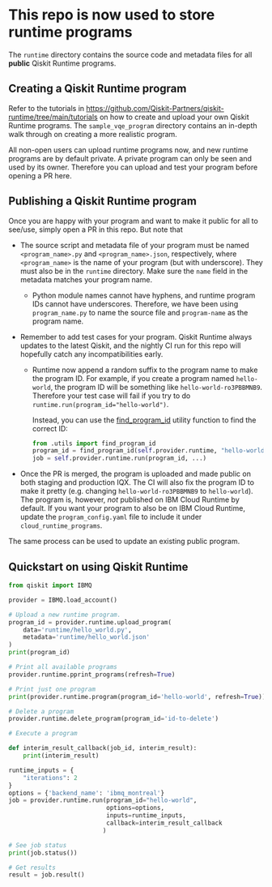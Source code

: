 # This repo is now used to store runtime programs

The `runtime` directory contains the source code and metadata files for all **public** Qiskit Runtime
programs. 

## Creating a Qiskit Runtime program

Refer to the tutorials in https://github.com/Qiskit-Partners/qiskit-runtime/tree/main/tutorials
on how to create and upload your own Qiskit Runtime programs. The `sample_vqe_program` directory 
contains an in-depth walk through on creating a more realistic program.

All non-open users can upload runtime programs now, and new runtime programs are by default private.
A private program can only be seen and used by its owner. Therefore you can upload and 
test your program before opening a PR here.    

## Publishing a Qiskit Runtime program

Once you are happy with your program and want to make it public for all to see/use, simply open
a PR in this repo. But note that

- The source script and metadata file of your program must be named `<program_name>.py` and 
`<program_name>.json`, respectively, where `<program_name>` is the name of your program (but with 
 underscore).
 They must also be in the `runtime` directory. Make sure the `name` field in the metadata matches
 your program name.
 
    - Python module names cannot have hyphens, and runtime program IDs cannot have underscores. Therefore, 
    we have been using `program_name.py` to name the source file and `program-name` as the program name.

- Remember to add test cases for your program. Qiskit Runtime always updates to the latest Qiskit, and
the nightly CI run for this repo will hopefully catch any incompatibilities early. 

    - Runtime now append a random suffix to the program name to make the program ID. For example, if 
    you create a program named `hello-world`, the program ID will be something like `hello-world-ro3PBBMNB9`.
    Therefore your test case will fail if you try to do `runtime.run(program_id="hello-world")`. 
    
        Instead, you can use the [find_program_id](https://github.ibm.com/IBM-Q-Software/ntc-ibm-programs/blob/master/test/utils.py#L4)
        utility function to find the correct ID:
        
        ```python
        from .utils import find_program_id
        program_id = find_program_id(self.provider.runtime, "hello-world")
        job = self.provider.runtime.run(program_id, ...)
        ```

- Once the PR is merged, the program is uploaded and made public on both staging and production IQX. 
The CI will also fix the program ID to make it pretty (e.g. changing `hello-world-ro3PBBMNB9` to `hello-world`).
The program is, however, _not_ published on IBM Cloud Runtime by default. If
you want your program to also be on IBM Cloud Runtime, update the `program_config.yaml` file to include
it under `cloud_runtime_programs`.

The same process can be used to update an existing public program.

## Quickstart on using Qiskit Runtime

```python
from qiskit import IBMQ

provider = IBMQ.load_account()

# Upload a new runtime program.
program_id = provider.runtime.upload_program(
    data='runtime/hello_world.py', 
    metadata='runtime/hello_world.json'
)
print(program_id)

# Print all available programs
provider.runtime.pprint_programs(refresh=True)

# Print just one program
print(provider.runtime.program(program_id='hello-world', refresh=True))

# Delete a program
provider.runtime.delete_program(program_id='id-to-delete')

# Execute a program

def interim_result_callback(job_id, interim_result):
    print(interim_result)

runtime_inputs = {
    "iterations": 2
}
options = {'backend_name': 'ibmq_montreal'}
job = provider.runtime.run(program_id="hello-world",
                           options=options,
                           inputs=runtime_inputs,
                           callback=interim_result_callback
                          )

# See job status
print(job.status())

# Get results
result = job.result()
```
